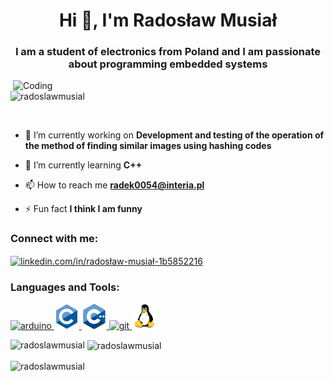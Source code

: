 <h1 align="center">Hi 👋, I'm Radosław Musiał</h1>
<h3 align="center">I am a student of electronics from Poland and I am passionate about programming embedded systems</h3>
<img align= "right" alt= "Coding" width="500" src ="https://img.freepik.com/premium-vector/wed-developer-programmer-coding-augmented-reality-screen-premium-vector_375605-332.jpg">

<p align="left"> <img src="https://komarev.com/ghpvc/?username=radoslawmusial&label=Profile%20views&color=0e75b6&style=flat" alt="radoslawmusial" /> </p>

<p align="left"> <a href="https://twitter.com/" target="blank"><img src="https://img.shields.io/twitter/follow/?logo=twitter&style=for-the-badge" alt="" /></a> </p>

- 🔭 I’m currently working on **Development and testing of the operation of the method of finding similar images using hashing codes**

- 🌱 I’m currently learning **C++**

- 📫 How to reach me **radek0054@interia.pl**

- ⚡ Fun fact **I think I am funny**

<h3 align="left">Connect with me:</h3>
<p align="left">
<a href="https://linkedin.com/in/linkedin.com/in/radosław-musiał-1b5852216" target="blank"><img align="center" src="https://raw.githubusercontent.com/rahuldkjain/github-profile-readme-generator/master/src/images/icons/Social/linked-in-alt.svg" alt="linkedin.com/in/radosław-musiał-1b5852216" height="30" width="40" /></a>
</p>

<h3 align="left">Languages and Tools:</h3>
<p align="left"> <a href="https://www.arduino.cc/" target="_blank" rel="noreferrer"> <img src="https://cdn.worldvectorlogo.com/logos/arduino-1.svg" alt="arduino" width="40" height="40"/> </a> <a href="https://www.cprogramming.com/" target="_blank" rel="noreferrer"> <img src="https://raw.githubusercontent.com/devicons/devicon/master/icons/c/c-original.svg" alt="c" width="40" height="40"/> </a> <a href="https://www.w3schools.com/cpp/" target="_blank" rel="noreferrer"> <img src="https://raw.githubusercontent.com/devicons/devicon/master/icons/cplusplus/cplusplus-original.svg" alt="cplusplus" width="40" height="40"/> </a> <a href="https://git-scm.com/" target="_blank" rel="noreferrer"> <img src="https://www.vectorlogo.zone/logos/git-scm/git-scm-icon.svg" alt="git" width="40" height="40"/> </a> <a href="https://www.linux.org/" target="_blank" rel="noreferrer"> <img src="https://raw.githubusercontent.com/devicons/devicon/master/icons/linux/linux-original.svg" alt="linux" width="40" height="40"/> </a> </p>

<p><img align="left" src="https://github-readme-stats.vercel.app/api/top-langs?username=radoslawmusial&show_icons=true&locale=en&layout=compact" alt="radoslawmusial" /></p>

<p>&nbsp;<img align="center" src="https://github-readme-stats.vercel.app/api?username=radoslawmusial&show_icons=true&locale=en" alt="radoslawmusial" /></p>

<p><img align="center" src="https://github-readme-streak-stats.herokuapp.com/?user=radoslawmusial&" alt="radoslawmusial" /></p>

